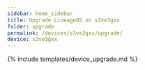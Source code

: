 ```yaml
---
sidebar: home_sidebar
title: Upgrade LineageOS on s3ve3gxx
folder: upgrade
permalink: /devices/s3ve3gxx/upgrade/
device: s3ve3gxx
---
```

{% include templates/device_upgrade.md %}
